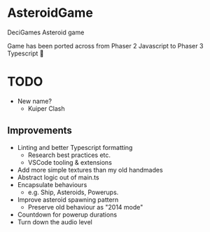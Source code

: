 # AsteroidGame
DeciGames Asteroid game


Game has been ported across from Phaser 2 Javascript to Phaser 3 Typescript :tada:

# TODO
- New name?
    - Kuiper Clash

## Improvements
- Linting and better Typescript formatting
    - Research best practices etc.
    - VSCode tooling & extensions
- Add more simple textures than my old handmades
- Abstract logic out of main.ts
- Encapsulate behaviours
    - e.g. Ship, Asteroids, Powerups.
- Improve asteroid spawning pattern
    - Preserve old behaviour as "2014 mode"
- Countdown for powerup durations
- Turn down the audio level